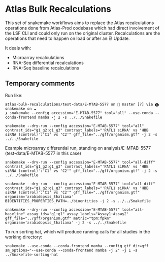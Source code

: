 # Atlas Bulk Recalculations

This set of snakemake workflows aims to replace the Atlas recalculations operations done from Atlas-Prod codebase which had direct involvement of the LSF CLI and could only run on the original cluster. Recalculations are the operations that need to happen on load or after an E! Update.

It deals with:
- Microarray recalculations
- RNA-Seq differential recalculations
- RNA-Seq baseline recalculations

## Temporary comments

Run like:

```
atlas-bulk-recalculations/test-data/E-MTAB-5577 on  master [?] via 🅒 snakemake on ☁️
❯ snakemake --config accession="E-MTAB-5577" tool="all" --use-conda --conda-frontend mamba -j 2 -s ../../Snakefile
```

```
snakemake --dry-run --config accession="E-MTAB-5577" tool="all" contrast_ids="g1_g2:g1_g3" contrast_labels="'PATL1 siRNA' vs 'HBB siRNA (control)':'C1' vs 'C2'" gff_file="../gff/organism.gtf" -j 2 -s ../../Snakefile
```

Example microarray differential run, standing on analysis/E-MTAB-5577 (test-data/E-MTAB-5577 in this case)

```
snakemake --dry-run --config accession="E-MTAB-5577" tool="all-diff" contrast_ids="g1_g2:g1_g3" contrast_labels="'PATL1 siRNA' vs 'HBB siRNA (control)':'C1' vs 'C2'" gff_file="../gff/organism.gtf" -j 2 -s ../../Snakefile
```

```
snakemake --dry-run --config accession="E-MTAB-5577" tool="all-diff" contrast_ids="g1_g2:g1_g3" contrast_labels="'PATL1 siRNA' vs 'HBB siRNA (control)':'C1' vs 'C2'" gff_file="../gff/organism.gtf" organism='arabidopsis_thaliana' BIOENTITIES_PROPERTIES_PATH=../bioentities -j 2 -s ../../Snakefile
```

```
snakemake --dry-run --config accession="E-MTAB-5577" tool="all-baseline" assay_ids="g1:g1" assay_labels="Assay1:Assay2" gff_file="../gff/organism.gtf" metric="tpm:fpkm" organism='arabidopsis_thaliana' -j 2 -s ../../Snakefile
```

To run sorting hat, which will produce running calls for all studies in the working directory:
```
snakemake --use-conda --conda-frontend mamba --config gtf_dir=gff sm_options="--use-conda --conda-frontend mamba -j 2" -j 1 -s ../Snakefile-sorting-hat
```
